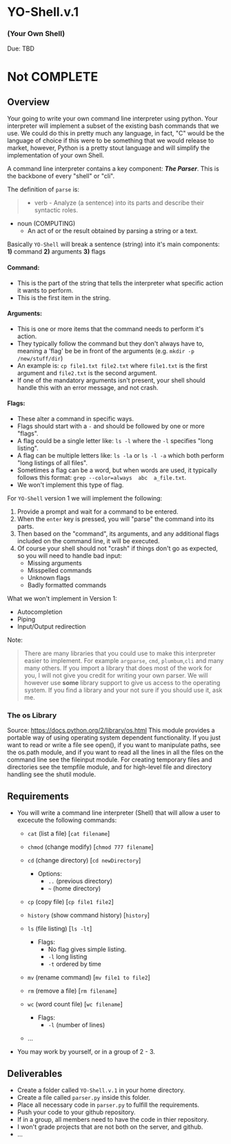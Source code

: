 # YO-Shell.v.1 
### (Your Own Shell) 
Due: TBD

# Not COMPLETE

## Overview

Your going to write your own command line interpreter using python. Your interpreter will implement a subset of the existing bash
commands that we use. We could do this in pretty much any language, in fact, "C" would be the language of choice if this were to 
be something that we would release to market, however, Python is a pretty stout language and will simplify the implementation of your
own Shell. 

A command line interpreter contains a key component: ***The Parser***. This is the backbone of every "shell" or "cli". 

The definition of `parse` is: 
>- verb 
    - Analyze (a sentence) into its parts and describe their syntactic roles.
- noun (COMPUTING)
    - An act of or the result obtained by parsing a string or a text.

Basically `YO-Shell` will break a sentence (string) into it's main components: **1)** command **2)** arguments **3)** flags

#### Command:

- This is the part of the string that tells the interpreter what specific action it wants to perform. 
- This is the first item in the string. 

#### Arguments:

- This is one or more items that the command needs to perform it's action. 
- They typically follow the command but they don't always have to, meaning a 'flag' be be in front of the arguments (e.g. `mkdir -p /new/stuff/dir`)
- An example is: `cp file1.txt file2.txt` where `file1.txt` is the first argument and `file2.txt` is the second argument. 
- If one of the mandatory arguments isn't present, your shell should handle this with an error message, and not crash.

#### Flags:
- These alter a command in specific ways. 
- Flags should start with a `-` and should be followed by one or more "flags".
- A flag could be a single letter like: `ls -l` where the `-l` specifies "long listing".
- A flag can be multiple letters like: `ls -la` or `ls -l -a` which both perform "long listings of all files".
- Sometimes a flag can be a word, but when words are used, it typically follows this format: `grep --color=always  abc  a_file.txt`.
- We won't implement this type of flag.

For `YO-Shell` version 1 we will implement the following: 

1. Provide a prompt and wait for a command to be entered. 
2. When the `enter` key is pressed, you will "parse" the command into its parts.
3. Then based on the "command", its arguments, and any additional flags included on the command line, it will be executed. 
4. Of course your shell should not "crash" if things don't go as expected, so you will need to handle bad input:
    - Missing arguments
    - Misspelled commands
    - Unknown flags
    - Badly formatted commands

What we won't implement in Version 1:
- Autocompletion
- Piping 
- Input/Output redirection

Note:
> There are many libraries that you could use to make this interpreter easier to implement. For example `argparse`, `cmd`, `plumbum`,`cli` and many many others. If you import a library that does most of the work for you, I will not give you credit for writing your own parser. We will however use **some** library support to give us access to the operating system. If you find a library and your not sure if you should use it, ask me.
>

### The os Library

Source: https://docs.python.org/2/library/os.html
This module provides a portable way of using operating system dependent functionality. If you just want to read or write a file see open(), if you want to manipulate paths, see the os.path module, and if you want to read all the lines in all the files on the command line see the fileinput module. For creating temporary files and directories see the tempfile module, and for high-level file and directory handling see the shutil module.

## Requirements

- You will write a command line interpreter (Shell) that will allow a user to excecute the following commands:
    - `cat` (list a file) [`cat filename`]
    - `chmod` (change modify) [`chmod 777 filename`]
    - `cd` (change directory) [`cd newDirectory`]
        - Options:
            - `..` (previous directory)
            - `~` (home directory)
    - `cp` (copy file) [`cp file1 file2`]
    - `history` (show command history) [`history`]
    - `ls`  (file listing) [`ls -lt`] 
        - Flags:
            - No flag gives simple listing.
            - `-l` long listing
            - `-t` ordered by time
    
    - `mv` (rename command) [`mv file1 to file2`]
    - `rm` (remove a file) [`rm filename`] 
    - `wc` (word count file) [`wc filename`]
        - Flags:
            - `-l` (number of lines) 
    - ...
- You may work by yourself, or in a group of 2 - 3.  


## Deliverables

- Create a folder called `YO-Shell.v.1` in your home directory.
- Create a file called `parser.py` inside this folder.
- Place all necessary code in `parser.py` to fulfill the requirements. 
- Push your code to your github repository.  
- If in a group, all members need to have the code in thier repository.
- I won't grade projects that are not both on the server, and github. 
-  ...
